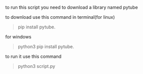 to run this script you need to download a library named pytube

to download use this command in terminal(for linux)
> pip install pytube.

for windows
> python3 pip install pytube.

to run it 
use this command
> python3 script.py
